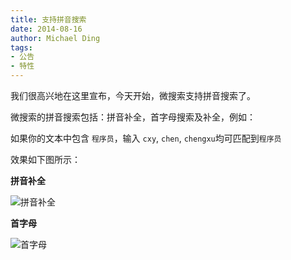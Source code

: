 ```yaml
---
title: 支持拼音搜索
date: 2014-08-16
author: Michael Ding
tags:
- 公告
- 特性
---
```


我们很高兴地在这里宣布，今天开始，微搜索支持拼音搜索了。

微搜索的拼音搜索包括：拼音补全，首字母搜索及补全，例如：

如果你的文本中包含 `程序员`，输入 `cxy`, `chen`, `chengxu`均可匹配到`程序员`

效果如下图所示：

**拼音补全**

![拼音补全](pinyin-autocomplete.png)

**首字母**

![首字母](pinyin-autocomplete-2.png)
